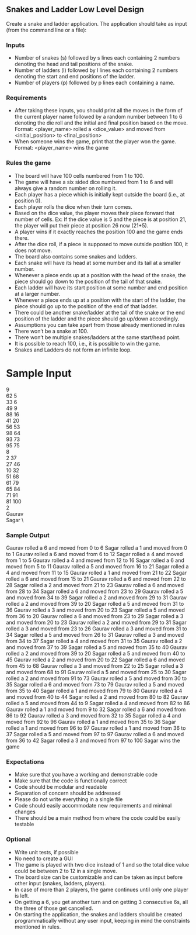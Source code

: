 ## Snakes and Ladder Low Level Design
Create a snake and ladder application. The application should take as input (from the command line or a file):

### Inputs
- Number of snakes (s) followed by s lines each containing 2 numbers denoting the head and tail positions of the snake.
- Number of ladders (l) followed by l lines each containing 2 numbers denoting the start and end positions of the ladder.
- Number of players (p) followed by p lines each containing a name.

### Requirements
- After taking these inputs, you should print all the moves in the form of the current player name followed by a random number between 1 to 6 denoting the die roll and the initial and final position based on the move.
    Format: <player_name> rolled a <dice_value> and moved from <initial_position> to <final_position>
- When someone wins the game, print that the player won the game. Format: <player_name> wins the game

### Rules the game
- The board will have 100 cells numbered from 1 to 100.
- The game will have a six sided dice numbered from 1 to 6 and will always give a random number on rolling it.
- Each player has a piece which is initially kept outside the board (i.e., at position 0).
- Each player rolls the dice when their turn comes.
- Based on the dice value, the player moves their piece forward that number of cells. Ex: If the dice value is 5 and the piece is at position 21, the player will put their piece at position 26 now (21+5).
- A player wins if it exactly reaches the position 100 and the game ends there.
- After the dice roll, if a piece is supposed to move outside position 100, it does not move.
- The board also contains some snakes and ladders.
- Each snake will have its head at some number and its tail at a smaller number.
- Whenever a piece ends up at a position with the head of the snake, the piece should go down to the position of the tail of that snake.
- Each ladder will have its start position at some number and end position at a larger number.
- Whenever a piece ends up at a position with the start of the ladder, the piece should go up to the position of the end of that ladder.
- There could be another snake/ladder at the tail of the snake or the end position of the ladder and the piece should go up/down accordingly.
- Assumptions you can take apart from those already mentioned in rules
- There won’t be a snake at 100.
- There won’t be multiple snakes/ladders at the same start/head point.
- It is possible to reach 100, i.e., it is possible to win the game.
- Snakes and Ladders do not form an infinite loop.


# Sample Input
9 \
62 5 \
33 6 \
49 9 \
88 16 \
41 20 \
56 53 \
98 64 \
93 73 \
95 75 \
8 \
2 37 \
27 46 \
10 32 \
51 68 \
61 79 \
65 84 \
71 91 \
81 100 \
2 \
Gaurav \
Sagar \

### Sample Output
Gaurav rolled a 6 and moved from 0 to 6
Sagar rolled a 1 and moved from 0 to 1
Gaurav rolled a 6 and moved from 6 to 12
Sagar rolled a 4 and moved from 1 to 5
Gaurav rolled a 4 and moved from 12 to 16
Sagar rolled a 6 and moved from 5 to 11
Gaurav rolled a 5 and moved from 16 to 21
Sagar rolled a 4 and moved from 11 to 15
Gaurav rolled a 1 and moved from 21 to 22
Sagar rolled a 6 and moved from 15 to 21
Gaurav rolled a 6 and moved from 22 to 28
Sagar rolled a 2 and moved from 21 to 23
Gaurav rolled a 6 and moved from 28 to 34
Sagar rolled a 6 and moved from 23 to 29
Gaurav rolled a 5 and moved from 34 to 39
Sagar rolled a 2 and moved from 29 to 31
Gaurav rolled a 2 and moved from 39 to 20
Sagar rolled a 5 and moved from 31 to 36
Gaurav rolled a 3 and moved from 20 to 23
Sagar rolled a 5 and moved from 36 to 20
Gaurav rolled a 6 and moved from 23 to 29
Sagar rolled a 3 and moved from 20 to 23
Gaurav rolled a 2 and moved from 29 to 31
Sagar rolled a 3 and moved from 23 to 26
Gaurav rolled a 3 and moved from 31 to 34
Sagar rolled a 5 and moved from 26 to 31
Gaurav rolled a 3 and moved from 34 to 37
Sagar rolled a 4 and moved from 31 to 35
Gaurav rolled a 2 and moved from 37 to 39
Sagar rolled a 5 and moved from 35 to 40
Gaurav rolled a 2 and moved from 39 to 20
Sagar rolled a 5 and moved from 40 to 45
Gaurav rolled a 2 and moved from 20 to 22
Sagar rolled a 6 and moved from 45 to 68
Gaurav rolled a 3 and moved from 22 to 25
Sagar rolled a 3 and moved from 68 to 91
Gaurav rolled a 5 and moved from 25 to 30
Sagar rolled a 2 and moved from 91 to 73
Gaurav rolled a 5 and moved from 30 to 35
Sagar rolled a 6 and moved from 73 to 79
Gaurav rolled a 5 and moved from 35 to 40
Sagar rolled a 1 and moved from 79 to 80
Gaurav rolled a 4 and moved from 40 to 44
Sagar rolled a 2 and moved from 80 to 82
Gaurav rolled a 5 and moved from 44 to 9
Sagar rolled a 4 and moved from 82 to 86
Gaurav rolled a 1 and moved from 9 to 32
Sagar rolled a 6 and moved from 86 to 92
Gaurav rolled a 3 and moved from 32 to 35
Sagar rolled a 4 and moved from 92 to 96
Gaurav rolled a 1 and moved from 35 to 36
Sagar rolled a 1 and moved from 96 to 97
Gaurav rolled a 1 and moved from 36 to 37
Sagar rolled a 5 and moved from 97 to 97
Gaurav rolled a 6 and moved from 36 to 42
Sagar rolled a 3 and moved from 97 to 100
Sagar wins the game

### Expectations
- Make sure that you have a working and demonstrable code
- Make sure that the code is functionally correct
- Code should be modular and readable
- Separation of concern should be addressed
- Please do not write everything in a single file
- Code should easily accommodate new requirements and minimal changes
- There should be a main method from where the code could be easily testable

### Optional
- Write unit tests, if possible
- No need to create a GUI
- The game is played with two dice instead of 1 and so the total dice value could be between 2 to 12 in a single move.
- The board size can be customizable and can be taken as input before other input (snakes, ladders, players).
- In case of more than 2 players, the game continues until only one player is left.
- On getting a 6, you get another turn and on getting 3 consecutive 6s, all the three of those get cancelled.
- On starting the application, the snakes and ladders should be created programmatically without any user input, keeping in mind the constraints mentioned in rules.